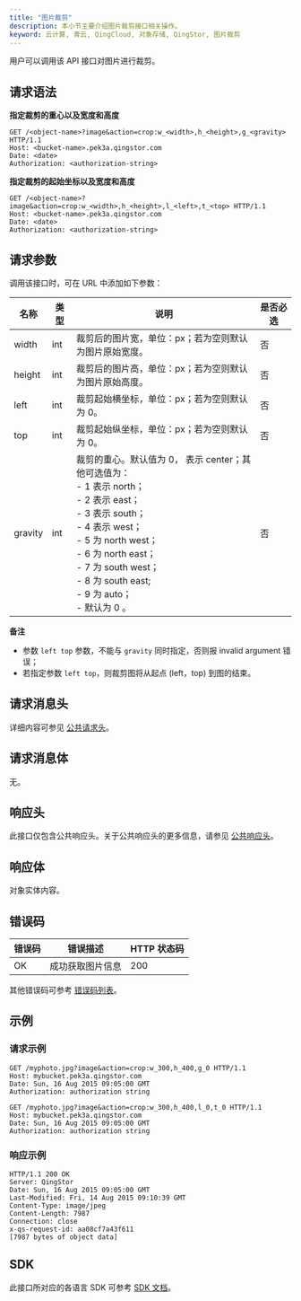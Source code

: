 ```yaml
---
title: "图片裁剪"
description: 本小节主要介绍图片裁剪接口相关操作。
keyword: 云计算, 青云, QingCloud, 对象存储, QingStor, 图片裁剪
---
```


用户可以调用该 API 接口对图片进行裁剪。

## 请求语法

**指定裁剪的重心以及宽度和高度**
```http
GET /<object-name>?image&action=crop:w_<width>,h_<height>,g_<gravity> HTTP/1.1
Host: <bucket-name>.pek3a.qingstor.com
Date: <date>
Authorization: <authorization-string>
```

**指定裁剪的起始坐标以及宽度和高度**
```http
GET /<object-name>?image&action=crop:w_<width>,h_<height>,l_<left>,t_<top> HTTP/1.1
Host: <bucket-name>.pek3a.qingstor.com
Date: <date>
Authorization: <authorization-string>
```

## 请求参数

调用该接口时，可在 URL 中添加如下参数：

| 名称 | 类型 | 说明 | 是否必选 |
| --- | --- | --- | --- |
width |	int |	裁剪后的图片宽，单位：px；若为空则默认为图片原始宽度。 |	否
height |	int |	裁剪后的图片高，单位：px；若为空则默认为图片原始高度。 |	否
left |	int 	|裁剪起始横坐标，单位：px；若为空则默认为 0。 |	否
top |	int 	|裁剪起始纵坐标，单位：px；若为空则默认为 0。 |	否
gravity 	|int 	|裁剪的重心。默认值为 0， 表示 center；其他可选值为：<br>- 1 表示 north；<br>- 2 表示 east；<br>- 3 表示 south；<br>- 4 表示 west；<br>- 5 为 north west；<br>- 6 为 north east；<br>- 7 为 south west；<br>- 8 为 south east; <br>- 9 为 auto；<br>- 默认为 0 。| 否

**备注**
- 参数 `left top` 参数，不能与 `gravity` 同时指定，否则报 invalid argument 错误；
- 若指定参数 `left top`，则裁剪图将从起点 (left，top) 到图的结束。

## 请求消息头

详细内容可参见 [公共请求头](/storage/object-storage/api/common_header/#请求头字段-request-header)。

## 请求消息体

无。

## 响应头

此接口仅包含公共响应头。关于公共响应头的更多信息，请参见 [公共响应头](/storage/object-storage/api/common_header/#响应头字段-response-header)。

## 响应体

对象实体内容。

## 错误码

| 错误码 | 错误描述 | HTTP 状态码 |
| --- | --- | --- |
| OK | 成功获取图片信息 | 200 |

其他错误码可参考 [错误码列表](/storage/object-storage/api/error_code/#错误码列表)。

## 示例

### 请求示例

```http
GET /myphoto.jpg?image&action=crop:w_300,h_400,g_0 HTTP/1.1
Host: mybucket.pek3a.qingstor.com
Date: Sun, 16 Aug 2015 09:05:00 GMT
Authorization: authorization string
```

```http
GET /myphoto.jpg?image&action=crop:w_300,h_400,l_0,t_0 HTTP/1.1
Host: mybucket.pek3a.qingstor.com
Date: Sun, 16 Aug 2015 09:05:00 GMT
Authorization: authorization string
```

### 响应示例

```http
HTTP/1.1 200 OK
Server: QingStor
Date: Sun, 16 Aug 2015 09:05:00 GMT
Last-Modified: Fri, 14 Aug 2015 09:10:39 GMT
Content-Type: image/jpeg
Content-Length: 7987
Connection: close
x-qs-request-id: aa08cf7a43f611
[7987 bytes of object data]
```

## SDK

此接口所对应的各语言 SDK 可参考 [SDK 文档](/storage/object-storage/sdk/)。


